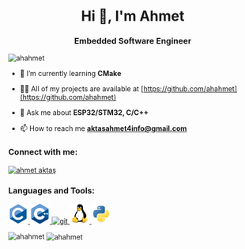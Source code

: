 <h1 align="center">Hi 👋, I'm Ahmet</h1>
<h3 align="center">Embedded Software Engineer</h3>

<p align="left"> <img src="https://komarev.com/ghpvc/?username=ahahmet&label=Profile%20views&color=0e75b6&style=flat" alt="ahahmet" /> </p>

- 🌱 I’m currently learning **CMake**

- 👨‍💻 All of my projects are available at [https://github.com/ahahmet](https://github.com/ahahmet)

- 💬 Ask me about **ESP32/STM32, C/C++**

- 📫 How to reach me **aktasahmet4info@gmail.com**

<h3 align="left">Connect with me:</h3>
<p align="left">
<a href="https://linkedin.com/in/ahmet aktaş" target="blank"><img align="center" src="https://raw.githubusercontent.com/rahuldkjain/github-profile-readme-generator/master/src/images/icons/Social/linked-in-alt.svg" alt="ahmet aktaş" height="30" width="40" /></a>
</p>

<h3 align="left">Languages and Tools:</h3>
<p align="left"> <a href="https://www.cprogramming.com/" target="_blank" rel="noreferrer"> <img src="https://raw.githubusercontent.com/devicons/devicon/master/icons/c/c-original.svg" alt="c" width="40" height="40"/> </a> <a href="https://www.w3schools.com/cpp/" target="_blank" rel="noreferrer"> <img src="https://raw.githubusercontent.com/devicons/devicon/master/icons/cplusplus/cplusplus-original.svg" alt="cplusplus" width="40" height="40"/> </a> <a href="https://git-scm.com/" target="_blank" rel="noreferrer"> <img src="https://www.vectorlogo.zone/logos/git-scm/git-scm-icon.svg" alt="git" width="40" height="40"/> </a> <a href="https://www.linux.org/" target="_blank" rel="noreferrer"> <img src="https://raw.githubusercontent.com/devicons/devicon/master/icons/linux/linux-original.svg" alt="linux" width="40" height="40"/> </a> <a href="https://www.python.org" target="_blank" rel="noreferrer"> <img src="https://raw.githubusercontent.com/devicons/devicon/master/icons/python/python-original.svg" alt="python" width="40" height="40"/> </a> </p>

<p><img align="left" src="https://github-readme-stats.vercel.app/api/top-langs?username=ahahmet&show_icons=true&locale=en&layout=compact" alt="ahahmet" /></p>

<p>&nbsp;<img align="center" src="https://github-readme-stats.vercel.app/api?username=ahahmet&show_icons=true&locale=en" alt="ahahmet" /></p>

